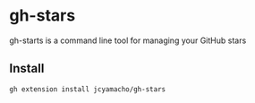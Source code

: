 # gh-stars

gh-starts is a command line tool for managing your GitHub stars

## Install

```sh
gh extension install jcyamacho/gh-stars
```
